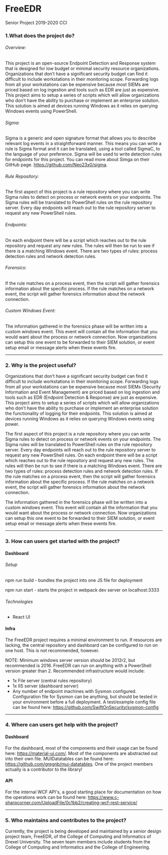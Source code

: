 # FreeEDR
Senior Project 2019-2020 CCI

### 1.What does the project do?


###### Overview:
This project is an open-source Endpoint Detection and Response system that is designed for low budget or minimal security resource organizations. Organizations that don’t have a significant security budget can find it difficult to include workstations in
their monitoring scope. Forwarding logs from all your workstations can be expensive because most
SIEMs are priced based on log ingestion and tools such as EDR are just as expensive. This project aims to
setup a series of scripts which will allow organizations who don’t have the ability to purchase or
implement an enterprise solution. This solution is aimed at devices running Windows as it relies on
querying Windows events using PowerShell.

###### Sigma:
Sigma is a generic and open signature format that allows you to describe relevant log events in a
straightforward manner. This means you can write a rule is Sigma format and it can be translated, using
a tool called SigmaC, to the language of your preference. Sigma will be used to write detection rules for
endpoints for this project. You can read more about Simga on their GitHub page.
https://github.com/Neo23x0/sigma.

###### Rule Repository:
The first aspect of this project is a rule repository where you can write Sigma rules to detect on process
or network events on your endpoints. The Sigma rules will be translated to PowerShell rules on the rule
repository server. Every day endpoints will reach out to the rule repository server to request any new
PowerShell rules.

###### Endpoints:
On each endpoint there will be a script which reaches out to the rule repository and request any new
rules. The rules will then be run to see if there is a matching Windows event. There are two types of
rules: process detection rules and network detection rules.

###### Forensics:
If the rule matches on a process event, then the script will gather forensics information about the
specific process. If the rule matches on a network event, the script will gather forensics information
about the network connection.

###### Custom Windows Event:
The information gathered in the forensics phase will be written into a custom windows event. This
event will contain all the information that you would want about the process or network connection.
Now organizations can setup this one event to be forwarded to their SIEM solution, or event setup email
or message alerts when these events fire.

---
### 2. Why is the project useful?

Organizations that don’t have a significant security budget can find it difficult to include workstations in their monitoring scope. Forwarding logs from all your workstations can be expensive because most SIEMs (Security Information and Event Management) are priced based on log ingestion and tools such as EDR (Endpoint Detection & Response) are just as expensive. This project aims to setup a series of scripts which will allow organizations who don’t have the ability to purchase or implement an enterprise solution the functionality of logging for their endpoints. This solution is aimed at devices running Windows as it relies on querying Windows events using power.

The first aspect of this project is a rule repository where you can write Sigma rules to detect on process or network events on your endpoints. The Sigma rules will be translated to PowerShell rules on the rule repository server. Every day endpoints will reach out to the rule repository server to request any new PowerShell rules. On each endpoint there will be a script which reaches out to the rule repository and request any new rules. The rules will then be run to see if there is a matching Windows event. There are two types of rules: process detection rules and network detection rules. If the rule matches on a process event, then the script will gather forensics information about the specific process. If the rule matches on a network event, the script will gather forensics information about the network connection.

The information gathered in the forensics phase will be written into a custom windows event. This event will contain all the information that you would want about the process or network connection. Now organizations can setup this one event to be forwarded to their SIEM solution, or event setup email or message alerts when these events fire.

---

### 3. How can users get started with the project?
#### Dashboard

###### Setup

npm run build - bundles the project into one JS file for deployment

npm run start - starts the project in webpack dev server on localhost:3333


###### Technologies

* React UI

#### Infra

The FreeEDR project requires a minimal environment to run. If resources are lacking, the central repository and dashboard can be configured to run on one host. This is not recommended, however.

NOTE: Minimum windows server version should be 2012r2, but recommended is 2016. FreeEDR can run on anything with a PowerShell version greater than 2.
Recommended infrastructure would include:
- 1x File server (central rules repository)
- 1x IIS server (dashboard server)
- Any number of endpoint machines with Sysmon configured. Configuration file for Sysmon can be anything, but should be tested in your environment before a full deployment. A test/example config file can be found here: https://github.com/SwiftOnSecurity/sysmon-config

---
### 4. Where can users get help with the project?

#### Dashboard

For the dashboard, most of the components and their usage can be found here: https://material-ui.com/. Most of the components are abstracted out into their own file. MUIDatatables can be found here: https://github.com/gregnb/mui-datatables. One of the project members actually is a contributor to the library!

#### API

For the internal WCF API's, a good starting place for documentation on how the operations work can be found here: https://www.c-sharpcorner.com/UploadFile/0c1bb2/creating-wcf-rest-service/

---
### 5. Who maintains and contributes to the project?
Currently, the project is being developed and maintained by a senior design project team, FreeEDR, of the College of Computing and Informatics of Drexel University. The seven team members include students from the College of Computing and Informatics and the College of Engineering. 
